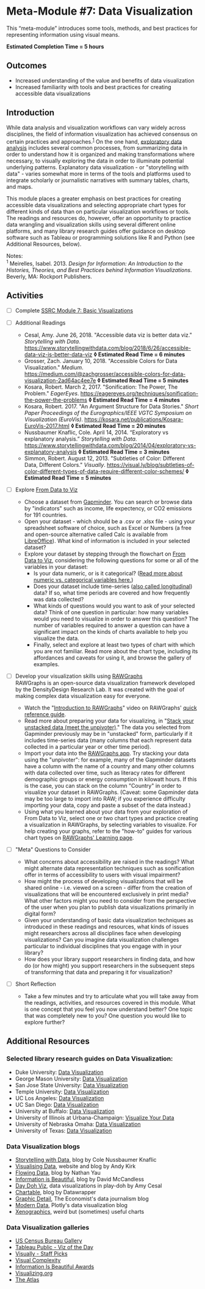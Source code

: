 # Meta-Module #7: Data Visualization

This “meta-module” introduces some tools, methods, and best practices for representing information using visual means. 

**Estimated Completion Time = 5 hours**

## Outcomes

* Increased understanding of the value and benefits of data visualization
* Increased familiarity with tools and best practices for creating accessible data visualizations

## Introduction

While data analysis and visualization workflows can vary widely across disciplines, the field of information visualization has achieved consensus on certain practices and approaches.<sup>[1](#note1)</sup> On the one hand, [exploratory data analysis](https://en.wikipedia.org/wiki/Exploratory_data_analysis) includes several common processes, from summarizing data in order to understand how it is organized and making transformations where necessary, to visually exploring the data in order to illuminate potential underlying patterns. Explanatory data visualization - or "storytelling with data" - varies somewhat more in terms of the tools and platforms used to integrate scholarly or journalistic narratives with summary tables, charts, and maps.

This module places a greater emphasis on best practices for creating accessible data visualizations and selecting appropriate chart types for different kinds of data than on particular visualization workflows or tools. The readings and resources do, however, offer an opportunity to practice data wrangling and visualization skills using several different online platforms, and many library research guides offer guidance on desktop software such as Tableau or programming solutions like R and Python (see Additional Resources, below).

Notes:</br>
<sup><a name="note1">1</a></sup> Meirelles, Isabel. 2013. *Design for Information: An Introduction to the Histories, Theories, and Best Practices behind Information Visualizations*. Beverly, MA: Rockport Publishers. </br>

## Activities

- [ ] Complete [SSRC Module 7: Basic Visualizations](https://labs.ssrc.org/dds/articles/5-building-digital-collections/)

- [ ] Additional Readings
	* Cesal, Amy. June 26, 2018. "Accessible data viz is better data viz." *Storytelling with Data*. https://www.storytellingwithdata.com/blog/2018/6/26/accessible-data-viz-is-better-data-viz **◊  Estimated Read Time = 6 minutes**
	* Grosser, Zach. January 10, 2018. "Accessible Colors for Data Visualization." *Medium*. https://medium.com/@zachgrosser/accessible-colors-for-data-visualization-2ad64ac4ee7e **◊  Estimated Read Time = 5 minutes**
	* Kosara, Robert. March 2, 2017. "Sonification: The Power, The Problem." *EagerEyes*. https://eagereyes.org/techniques/sonification-the-power-the-problems **◊  Estimated Read Time = 4 minutes**
	* Kosara, Robert. 2017. "An Argument Structure for Data Stories." *Short Paper Proceedings of the Eurographics/IEEE VGTC Symposium on Visualization (EuroVis)*. https://kosara.net/publications/Kosara-EuroVis-2017.html **◊  Estimated Read Time = 20 minutes**
	* Nussbaumer Knaflic, Cole. April 14, 2014. “Exploratory vs explanatory analysis.” *Storytelling with Data*. https://www.storytellingwithdata.com/blog/2014/04/exploratory-vs-explanatory-analysis  **◊  Estimated Read Time = 3 minutes**
	* Simmon, Robert. August 12, 2013. "Subtleties of Color: Different Data, Different Colors." *Visually*. https://visual.ly/blog/subtleties-of-color-different-types-of-data-require-different-color-schemes/ **◊  Estimated Read Time = 5 minutes**

- [ ] Explore [From Data to Viz](https://www.data-to-viz.com/)
	* Choose a dataset from [Gapminder](https://www.gapminder.org/data/). You can search or browse data by "indicators" such as income, life expectency, or CO2 emissions for 191 countries.
	* Open your dataset - which should be a .csv or .xlsx file - using your spreadsheet software of choice, such as Excel or Numbers (a free and open-source alternative called Calc is available from [LibreOffice](https://www.libreoffice.org/discover/calc/)). What kind of information is included in your selected dataset?
	* Explore your dataset by stepping through the flowchart on [From Data to Viz](https://www.data-to-viz.com/), considering the following questions for some or all of the variables in your dataset:
		* Is your data numeric, or is it categorical? ([Read more about numeric vs. categorical variables here.](https://eagereyes.org/basics/data-continuous-vs-categorical))
		* Does your dataset include time-series ([also called longitudinal](https://www.nlsinfo.org/content/getting-started/what-are-longitudinal-data)) data? If so, what time periods are covered and how frequently was data collected?
		* What kinds of questions would you want to ask of your selected data? Think of one question in particular: how many variables would you need to visualize in order to answer this question? The number of variables required to answer a question can have a significant impact on the kinds of charts available to help you visualize the data. 
		* Finally, select and explore at least two types of chart with which you are not familiar. Read more about the chart type, including its affordances and caveats for using it, and browse the gallery of examples. 

- [ ] Develop your visualization skills using [RAWGraphs](https://rawgraphs.io/) <br>
	RAWGraphs is an open-source data visualization framework developed by the DensityDesign Research Lab. It was created with the goal of making complex data visualization easy for everyone. 
	* Watch the "[Introduction to RAWGraphs](https://rawgraphs.io/learning/introduction-to-rawgraphs/)" video on RAWGraphs' [quick reference guide](https://rawgraphs.io/learning/).
	* Read more about preparing your data for visualizing, in "[Stack your unstacked data (meet the unpivoter)](https://rawgraphs.io/learning/stack-your-unstacked-data-meet-the-unpivoter/)." The data you selected from Gapminder previously may be in "unstacked" form, particularly if it includes time-series data (many columns that each represent data collected in a particular year or other time period). 
	* Import your data into the [RAWGraphs app](http://app.rawgraphs.io/). Try stacking your data using the "unpivoter": for example, many of the Gapminder datasets have a column with the name of a country and many other columns with data collected over time, such as literacy rates for different demographic groups or energy consumption in kilowatt hours. If this is the case, you can stack on the column "Country" in order to visualize your dataset in RAWGraphs. (Caveat: some Gapminder data may be too large to import into RAW; if you experience difficulty importing your data, copy and paste a subset of the data instead.)
	* Using what you learned about your data from your exploration of From Data to Viz, select one or two chart types and practice creating a visualization in RAWGraphs, by selecting variables to visualize. For help creating your graphs, refer to the "how-to" guides for various chart types on [RAWGraphs' Learning page](https://rawgraphs.io/learning/).

- [ ] "Meta" Questions to Consider
	* What concerns about accessibility are raised in the readings? What might alternate data representation techniques such as sonification offer in terms of accessibility to users with visual impairment? 
	* How might the process of developing visualizations that will be shared online - i.e. viewed on a screen - differ from the creation of visualizations that will be encountered exclusively in print media? What other factors might you need to consider from the perspective of the user when you plan to publish data visualizations primarily in digital form?
	* Given your understanding of basic data visualization techniques as introduced in these readings and resources, what kinds of issues might researchers across all disciplines face when developing visualizations? Can you imagine data visualization challenges particular to individual disciplines that you engage with in your library?
	* How does your library support researchers in finding data, and how do (or how might) you support researchers in the subsequent steps of transforming that data and preparing it for visualization?

- [ ] Short Reflection
	* Take a few minutes and try to articulate what you will take away from the readings, activities, and resources covered in this module. What is one concept that you feel you now understand better? One topic that was completely new to you? One question you would like to explore further? 

## Additional Resources

### Selected library research guides on Data Visualization:

* Duke University: [Data Visualization](https://guides.library.duke.edu/datavis)
* George Mason University: [Data Visualization](https://infoguides.gmu.edu/data-visualization)
* San Jose State University: [Data Visualization](https://libguides.sjsu.edu/datavis)
* Temple University: [Data Visualization](https://guides.temple.edu/dataviz)
* UC Los Angeles: [Data Visualization](http://guides.library.ucla.edu/data-visualization)
* UC San Diego: [Data Visualization](https://ucsd.libguides.com/data-viz)
* University at Buffalo: [Data Visualization](https://research.lib.buffalo.edu/dataviz/home)
* University of Illinois at Urbana-Champaign: [Visualize Your Data](https://guides.library.illinois.edu/visualize-your-data)
* University of Nebraska Omaha: [Data Visualization](https://libguides.unomaha.edu/c.php?g=718688)
* University of Texas: [Data Visualization](https://guides.lib.utexas.edu/data-visualization/home)


### Data Visualization blogs

* [Storytelling with Data](http://www.storytellingwithdata.com/), blog by Cole Nussbaumer Knaflic
* [Visualising Data](http://www.visualisingdata.com/blog/), website and blog by Andy Kirk
* [Flowing Data](https://flowingdata.com/), blog by Nathan Yau
* [Information is Beautiful](https://informationisbeautiful.net/blog/), blog by David McCandless
* [Day Doh Viz](https://www.amycesal.com/day-doh-viz-all/), data visualizations in play-doh by Amy Cesal
* [Chartable](https://blog.datawrapper.de/), blog by Datawrapper
* [Graphic Detail](https://www.economist.com/blogs/graphicdetail), The Economist's data journalism blog
* [Modern Data](https://moderndata.plot.ly/), Plotly's data visualization blog
* [Xenographics](https://xeno.graphics/), weird but (sometimes) useful charts

### Data Visualization galleries

* [US Census Bureau Gallery](https://www.census.gov/dataviz/)
* [Tableau Public - Viz of the Day](https://public.tableau.com/en-us/s/gallery)
* [Visually - Staff Picks](https://visual.ly/staffpicks)
* [Visual Complexity](http://www.visualcomplexity.com/vc/)
* [Information Is Beautiful Awards](https://www.informationisbeautifulawards.com/showcase?award=2018&pcategory=winner&type=awards)
* [Visualizing.org](https://www.visualizing.org/)
* [The Atlas](https://www.theatlas.com/)